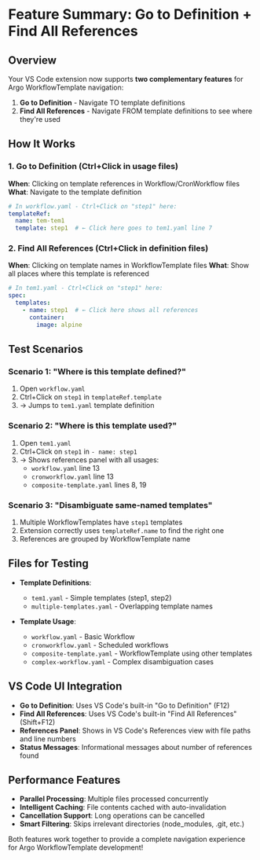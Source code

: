 # Feature Summary: Go to Definition + Find All References

## Overview

Your VS Code extension now supports **two complementary features** for Argo WorkflowTemplate navigation:

1. **Go to Definition** - Navigate TO template definitions
2. **Find All References** - Navigate FROM template definitions to see where they're used

## How It Works

### 1. Go to Definition (Ctrl+Click in usage files)

**When**: Clicking on template references in Workflow/CronWorkflow files
**What**: Navigate to the template definition

```yaml
# In workflow.yaml - Ctrl+Click on "step1" here:
templateRef:
  name: tem-tem1
  template: step1  # ← Click here goes to tem1.yaml line 7
```

### 2. Find All References (Ctrl+Click in definition files)

**When**: Clicking on template names in WorkflowTemplate files
**What**: Show all places where this template is referenced

```yaml
# In tem1.yaml - Ctrl+Click on "step1" here:
spec:
  templates:
    - name: step1  # ← Click here shows all references
      container:
        image: alpine
```

## Test Scenarios

### Scenario 1: "Where is this template defined?"
1. Open `workflow.yaml`
2. Ctrl+Click on `step1` in `templateRef.template`
3. → Jumps to `tem1.yaml` template definition

### Scenario 2: "Where is this template used?"
1. Open `tem1.yaml`
2. Ctrl+Click on `step1` in `- name: step1`
3. → Shows references panel with all usages:
   - `workflow.yaml` line 13
   - `cronworkflow.yaml` line 13
   - `composite-template.yaml` lines 8, 19

### Scenario 3: "Disambiguate same-named templates"
1. Multiple WorkflowTemplates have `step1` templates
2. Extension correctly uses `templateRef.name` to find the right one
3. References are grouped by WorkflowTemplate name

## Files for Testing

- **Template Definitions**:
  - `tem1.yaml` - Simple templates (step1, step2)
  - `multiple-templates.yaml` - Overlapping template names

- **Template Usage**:
  - `workflow.yaml` - Basic Workflow
  - `cronworkflow.yaml` - Scheduled workflows
  - `composite-template.yaml` - WorkflowTemplate using other templates
  - `complex-workflow.yaml` - Complex disambiguation cases

## VS Code UI Integration

- **Go to Definition**: Uses VS Code's built-in "Go to Definition" (F12)
- **Find All References**: Uses VS Code's built-in "Find All References" (Shift+F12)
- **References Panel**: Shows in VS Code's References view with file paths and line numbers
- **Status Messages**: Informational messages about number of references found

## Performance Features

- **Parallel Processing**: Multiple files processed concurrently
- **Intelligent Caching**: File contents cached with auto-invalidation
- **Cancellation Support**: Long operations can be cancelled
- **Smart Filtering**: Skips irrelevant directories (node_modules, .git, etc.)

Both features work together to provide a complete navigation experience for Argo WorkflowTemplate development!
